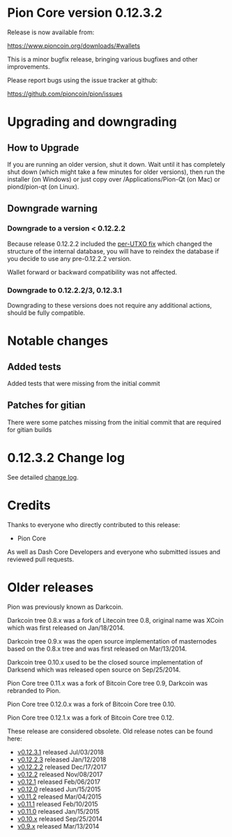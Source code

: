 Pion Core version 0.12.3.2
==========================

Release is now available from:

  <https://www.pioncoin.org/downloads/#wallets>

This is a minor bugfix release, bringing various bugfixes and other
improvements.

Please report bugs using the issue tracker at github:

  <https://github.com/pioncoin/pion/issues>


Upgrading and downgrading
=========================

How to Upgrade
--------------

If you are running an older version, shut it down. Wait until it has completely
shut down (which might take a few minutes for older versions), then run the
installer (on Windows) or just copy over /Applications/Pion-Qt (on Mac) or
piond/pion-qt (on Linux).

Downgrade warning
-----------------

### Downgrade to a version < 0.12.2.2

Because release 0.12.2.2 included the [per-UTXO fix](release-notes/pion/release-notes-0.12.2.2.md#per-utxo-fix)
which changed the structure of the internal database, you will have to reindex
the database if you decide to use any pre-0.12.2.2 version.

Wallet forward or backward compatibility was not affected.

### Downgrade to 0.12.2.2/3, 0.12.3.1

Downgrading to these versions does not require any additional actions, should be
fully compatible.


Notable changes
===============

Added tests
-----------
Added tests that were missing from the initial commit

Patches for gitian
------------------
There were some patches missing from the initial commit that are required for gitian builds

0.12.3.2 Change log
===================

See detailed [change log](https://github.com/pioncoin/pion/compare/v0.12.3.1...pioncoin:v0.12.3.2).

Credits
=======

Thanks to everyone who directly contributed to this release:

- Pion Core

As well as Dash Core Developers and everyone who submitted issues and reviewed pull requests.


Older releases
==============

Pion was previously known as Darkcoin.

Darkcoin tree 0.8.x was a fork of Litecoin tree 0.8, original name was XCoin
which was first released on Jan/18/2014.

Darkcoin tree 0.9.x was the open source implementation of masternodes based on
the 0.8.x tree and was first released on Mar/13/2014.

Darkcoin tree 0.10.x used to be the closed source implementation of Darksend
which was released open source on Sep/25/2014.

Pion Core tree 0.11.x was a fork of Bitcoin Core tree 0.9,
Darkcoin was rebranded to Pion.

Pion Core tree 0.12.0.x was a fork of Bitcoin Core tree 0.10.

Pion Core tree 0.12.1.x was a fork of Bitcoin Core tree 0.12.

These release are considered obsolete. Old release notes can be found here:
- [v0.12.3.1](https://github.com/pioncoin/pion/blob/master/doc/release-notes/pion/release-notes-0.12.3.1.md) released Jul/03/2018
- [v0.12.2.3](https://github.com/pioncoin/pion/blob/master/doc/release-notes/pion/release-notes-0.12.2.3.md) released Jan/12/2018
- [v0.12.2.2](https://github.com/pioncoin/pion/blob/master/doc/release-notes/pion/release-notes-0.12.2.2.md) released Dec/17/2017
- [v0.12.2](https://github.com/pioncoin/pion/blob/master/doc/release-notes/pion/release-notes-0.12.2.md) released Nov/08/2017
- [v0.12.1](https://github.com/pioncoin/pion/blob/master/doc/release-notes/pion/release-notes-0.12.1.md) released Feb/06/2017
- [v0.12.0](https://github.com/pioncoin/pion/blob/master/doc/release-notes/pion/release-notes-0.12.0.md) released Jun/15/2015
- [v0.11.2](https://github.com/pioncoin/pion/blob/master/doc/release-notes/pion/release-notes-0.11.2.md) released Mar/04/2015
- [v0.11.1](https://github.com/pioncoin/pion/blob/master/doc/release-notes/pion/release-notes-0.11.1.md) released Feb/10/2015
- [v0.11.0](https://github.com/pioncoin/pion/blob/master/doc/release-notes/pion/release-notes-0.11.0.md) released Jan/15/2015
- [v0.10.x](https://github.com/pioncoin/pion/blob/master/doc/release-notes/pion/release-notes-0.10.0.md) released Sep/25/2014
- [v0.9.x](https://github.com/pioncoin/pion/blob/master/doc/release-notes/pion/release-notes-0.9.0.md) released Mar/13/2014

